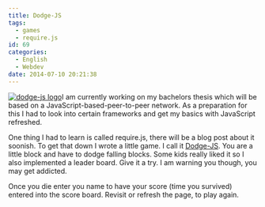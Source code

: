 ```yaml
---
title: Dodge-JS
tags:
  - games
  - require.js
id: 69
categories:
  - English
  - Webdev
date: 2014-07-10 20:21:38
---
```


[![dodge-js logo](http://xn--der-grne-baum-1ob.net/wp-content/uploads/2014/07/logo-221x300.png)](http://xn--der-grne-baum-1ob.net/games/dodge-js/)I am currently working on my bachelors thesis which will be based on a JavaScript-based-peer-to-peer network. As a preparation for this I had to look into certain frameworks and get my basics with JavaScript refreshed.

One thing I had to learn is called require.js, there will be a blog post about it soonish. To get that down I wrote a little game. I call it [Dodge-JS](http://xn--der-grne-baum-1ob.net/games/dodge-js/). You are a little block and have to dodge falling blocks. Some kids really liked it so I also implemented a leader board. Give it a try. I am warning you though, you may get addicted.

Once you die enter you name to have your score (time you survived) entered into the score board. Revisit or refresh the page, to play again.